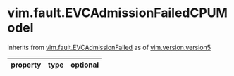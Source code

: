 vim.fault.EVCAdmissionFailedCPUModel
====================================
inherits from [vim.fault.EVCAdmissionFailed](docs/vim.fault.EVCAdmissionFailed.md)
as of [vim.version.version5](docs/vim.version.md)

| property | type | optional |
|:---------|:-----|:---------|
